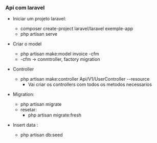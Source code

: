 ### Api com laravel

- Iniciar um projeto laravel:
	- composer create-project laravel/laravel exemple-app
	- php artisan serve
- Criar o model
	- php artisan make:model invoice -cfm
	- -cfm -> conmtroller, factory migration
-  Controller
	- php artisan make:controller Api/V1/UserController --resource
		- Vai criar os controllers com todos os metodos necessarios
    
-  Migration:
	- php artisan migrate
	- resetar:
		- php artisan migrate:fresh
-  Insert data :
	-  php artisan db:seed
